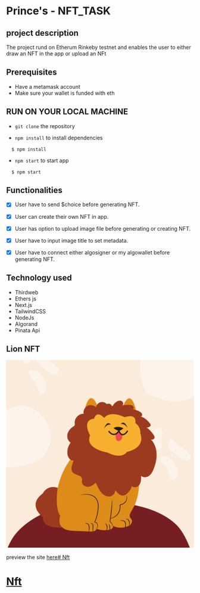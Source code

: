 # Prince's - NFT_TASK

## project description
The project rund on Etherum Rinkeby testnet and enables the user to either draw an NFT in the app or upload an NFt

## Prerequisites
- Have a metamask account
- Make sure your wallet is funded with eth

## RUN ON YOUR LOCAL MACHINE 
- `git clone` the repository

- `npm install` to install dependencies
 ```
   $ npm install 
 ```

- `npm start` to start app
 ```
   $ npm start
 ```

## Functionalities
- [x] User have to send $choice before generating NFT.
- [x] User can create their own NFT in app.
- [x] User has option to upload image file before generating or creating NFT.
- [x] User have to input image title to set metadata.
- [x] User have to connect either algosigner or my algowallet before generating NFT.



## Technology used
- Thirdweb
- Ethers js
- Next.js
- TailwindCSS
- NodeJs
- Algorand 
- Pinata Api

## Lion NFT 
<img src="./Lion.png">

preview the site <a href="">here# Nft
# Nft
